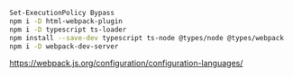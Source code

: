 ```bash
Set-ExecutionPolicy Bypass
npm i -D html-webpack-plugin
npm i -D typescript ts-loader
npm install --save-dev typescript ts-node @types/node @types/webpack
npm i -D webpack-dev-server
```


https://webpack.js.org/configuration/configuration-languages/
